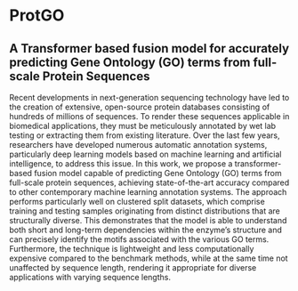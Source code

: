 # ProtGO
## A Transformer based fusion model for accurately predicting Gene Ontology (GO) terms from full-scale Protein Sequences

Recent developments in next-generation sequencing technology have led to the creation of extensive, open-source protein databases consisting of hundreds of millions of sequences. To render these sequences applicable
in biomedical applications, they must be meticulously annotated by wet lab testing or extracting them from
existing literature. Over the last few years, researchers have developed numerous automatic annotation
systems, particularly deep learning models based on machine learning and artificial intelligence, to address
this issue. In this work, we propose a transformer-based fusion model capable of predicting Gene Ontology (GO)
terms from full-scale protein sequences, achieving state-of-the-art accuracy compared to other contemporary
machine learning annotation systems. The approach performs particularly well on clustered split datasets,
which comprise training and testing samples originating from distinct distributions that are structurally
diverse. This demonstrates that the model is able to understand both short and long-term dependencies
within the enzyme’s structure and can precisely identify the motifs associated with the various GO terms.
Furthermore, the technique is lightweight and less computationally expensive compared to the benchmark
methods, while at the same time not unaffected by sequence length, rendering it appropriate for diverse
applications with varying sequence lengths.



